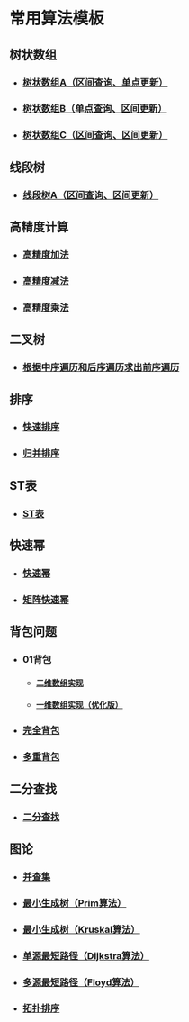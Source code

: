 # 常用算法模板

## 树状数组

* ### [树状数组A（区间查询、单点更新）](<https://github.com/hcmdgh/DataStructure/blob/master/BinaryIndexedTree/binary_indexed_tree_1.h>)

* ### [树状数组B（单点查询、区间更新）](<https://github.com/hcmdgh/DataStructure/blob/master/BinaryIndexedTree/binary_indexed_tree_2.h>)

* ### [树状数组C（区间查询、区间更新）](<https://github.com/hcmdgh/DataStructure/blob/master/BinaryIndexedTree/binary_indexed_tree_3.h>)

## 线段树

* ### [线段树A（区间查询、区间更新）](<https://github.com/hcmdgh/DataStructure/blob/master/SegmentTree/segment_tree.h>)

## 高精度计算

* ### [高精度加法](<https://github.com/hcmdgh/DataStructure/blob/master/HighPrecisionComputation/plus.h>)

* ### [高精度减法](<https://github.com/hcmdgh/DataStructure/blob/master/HighPrecisionComputation/subtract.h>)

* ### [高精度乘法](<https://github.com/hcmdgh/DataStructure/blob/master/HighPrecisionComputation/multiply.h>)

## 二叉树

* ### [根据中序遍历和后序遍历求出前序遍历](<https://github.com/hcmdgh/DataStructure/blob/master/BinaryTree/convert_1.h>)

## 排序

* ### [快速排序](<https://github.com/hcmdgh/DataStructure/blob/master/Sort/quick_sort.h>)

* ### [归并排序](<https://github.com/hcmdgh/DataStructure/blob/master/Sort/merge_sort.h>)

## ST表

* ### [ST表](<https://github.com/hcmdgh/DataStructure/blob/master/ST-table/st_table.h>)

## 快速幂

* ### [快速幂](<https://github.com/hcmdgh/DataStructure/blob/master/QuickPow/quick_pow.h>)

* ### [矩阵快速幂](<https://github.com/hcmdgh/DataStructure/blob/master/QuickPow/matrix_quick_pow.h>)

## 背包问题

* ### 01背包

  * #### [二维数组实现](<https://github.com/hcmdgh/DataStructure/blob/master/KnapsackProblem/knapsack_1.h>)

  * #### [一维数组实现（优化版）](<https://github.com/hcmdgh/DataStructure/blob/master/KnapsackProblem/knapsack_2.h>)

* ### [完全背包](<https://github.com/hcmdgh/DataStructure/blob/master/KnapsackProblem/knapsack_3.h>)

* ### [多重背包](<https://github.com/hcmdgh/DataStructure/blob/master/KnapsackProblem/knapsack_4.h>)

## 二分查找

* ### [二分查找](<https://github.com/hcmdgh/DataStructure/blob/master/BinarySearch/binary_search.h>)

## 图论

* ### [并查集](<https://github.com/hcmdgh/DataStructure/blob/master/Graph/disjoint_set.h>)

* ### [最小生成树（Prim算法）](<https://github.com/hcmdgh/DataStructure/blob/master/Graph/MST/prim.h>)

* ### [最小生成树（Kruskal算法）](<https://github.com/hcmdgh/DataStructure/blob/master/Graph/MST/kruskal.h>)

* ### [单源最短路径（Dijkstra算法）](<https://github.com/hcmdgh/DataStructure/blob/master/Graph/dijkstra.h>)

* ### [多源最短路径（Floyd算法）](<https://github.com/hcmdgh/DataStructure/blob/master/Graph/floyd.h>)

* ### [拓扑排序](<https://github.com/hcmdgh/DataStructure/blob/master/Graph/topo_sort.cpp>)